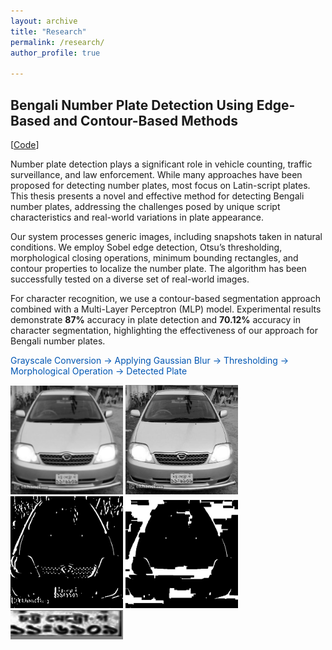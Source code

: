 ```yaml
---
layout: archive
title: "Research"
permalink: /research/
author_profile: true

---
```


## Bengali Number Plate Detection Using Edge-Based and Contour-Based Methods
[[Code](https://github.com/tajmaun/Number-Plate-Detection/tree/master/bengali_number_plate_detection)]

Number plate detection plays a significant role in vehicle counting, traffic surveillance, and law enforcement. While many approaches have been proposed for detecting number plates, most focus on Latin-script plates. This thesis presents a novel and effective method for detecting Bengali number plates, addressing the challenges posed by unique script characteristics and real-world variations in plate appearance.

Our system processes generic images, including snapshots taken in natural conditions. We employ Sobel edge detection, Otsu’s thresholding, morphological closing operations, minimum bounding rectangles, and contour properties to localize the number plate. The algorithm has been successfully tested on a diverse set of real-world images.

For character recognition, we use a contour-based segmentation approach combined with a Multi-Layer Perceptron (MLP) model. Experimental results demonstrate **87%** accuracy in plate detection and **70.12%** accuracy in character segmentation, highlighting the effectiveness of our approach for Bengali number plates.

<span style="color: #0056b3;"> Grayscale Conversion    ->  Applying Gaussian Blur ->    Thresholding   ->   Morphological Operation   ->   Detected Plate </span>

<img src="/images/blur.png" alt="drawing" width="180"/>  <img src="/images/gray.png" alt="drawing" width="180"/> <img src="/images/thresholding.png" alt="drawing" width="180"/> <img src="/images/morphological_operation.png" alt="drawing" width="180"/>
<img src="/images/cropped_plate.png" alt="drawing" width="180" />



